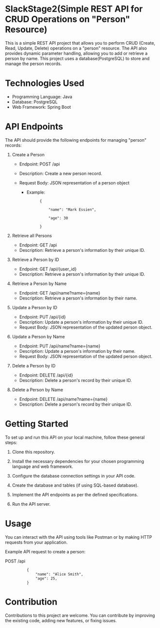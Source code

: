 # SlackStage2(Simple REST API for CRUD Operations on "Person" Resource)

This is a simple REST API project that allows you to perform CRUD (Create, Read, Update, Delete) operations on a "person" resource. The API also provides dynamic parameter handling, allowing you to add or retrieve a person by name. This project uses a database(PostgreSQL) to store and manage the person records.

# Technologies Used
* Programming Language: Java
* Database: PostgreSQL
* Web Framework:  Spring Boot 

# API Endpoints
The API should provide the following endpoints for managing "person" records:

1. Create a Person
   * Endpoint: POST /api

   * Description: Create a new person record.

   * Request Body: JSON representation of a person object

     * Example:

                 {

                     "name": "Mark Essien",

                     "age": 30

                 }

2. Retrieve all Persons
   * Endpoint: GET /api
   * Description: Retrieve a person's information by their unique ID.


3. Retrieve a Person by ID
   * Endpoint: GET /api/{user_id}
   * Description: Retrieve a person's information by their unique ID.


4. Retrieve a Person by Name
   * Endpoint: GET /api/name?name={name}
   * Description: Retrieve a person's information by their name.


5. Update a Person by ID
   * Endpoint: PUT /api/{id}
   * Description: Update a person's information by their unique ID.
   * Request Body: JSON representation of the updated person object.


6. Update a Person by Name
   * Endpoint: PUT /api/name?name={name}
   * Description: Update a person's information by their name.
   * Request Body: JSON representation of the updated person object.


7. Delete a Person by ID
   * Endpoint: DELETE /api/{id}
   * Description: Delete a person's record by their unique ID.


8. Delete a Person by Name
   * Endpoint: DELETE /api/name?name={name}
   * Description: Delete a person's record by their unique ID.


# Getting Started
To set up and run this API on your local machine, follow these general steps:

1. Clone this repository.

2. Install the necessary dependencies for your chosen programming language and web framework.

3. Configure the database connection settings in your API code.

4. Create the database and tables (if using SQL-based database).

5. Implement the API endpoints as per the defined specifications.

6. Run the API server.

# Usage
You can interact with the API using tools like Postman or by making HTTP requests from your application.

Example API request to create a person:

POST /api

              {
                  "name": "Alice Smith",
                  "age": 25,
              }

# Contribution
Contributions to this project are welcome. You can contribute by improving the existing code, adding new features, or fixing issues.

